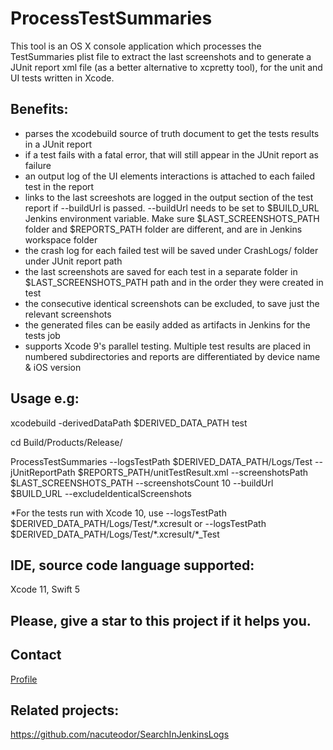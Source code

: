 # ProcessTestSummaries

This tool is an OS X console application which processes the TestSummaries plist file to extract the last screenshots and to generate a JUnit report xml file (as a better alternative to xcpretty tool), for the unit and UI tests written in Xcode.

## Benefits:
- parses the xcodebuild source of truth document to get the tests results in a JUnit report
- if a test fails with a fatal error, that will still appear in the JUnit report as failure
- an output log of the UI elements interactions is attached to each failed test in the report
- links to the last screeshots are logged in the output section of the test report if --buildUrl is passed. --buildUrl needs to be set to $BUILD_URL Jenkins environment variable. Make sure $LAST_SCREENSHOTS_PATH folder and $REPORTS_PATH folder are different, and are in Jenkins workspace folder
- the crash log for each failed test will be saved under CrashLogs/ folder under JUnit report path
- the last screenshots are saved for each test in a separate folder in $LAST_SCREENSHOTS_PATH path and in the order they were created in test
- the consecutive identical screenshots can be excluded, to save just the relevant screenshots
- the generated files can be easily added as artifacts in Jenkins for the tests job
- supports Xcode 9's parallel testing. Multiple test results are placed in numbered subdirectories and reports are differentiated by device name & iOS version

## Usage e.g:
xcodebuild -derivedDataPath $DERIVED_DATA_PATH test

cd Build/Products/Release/

ProcessTestSummaries --logsTestPath $DERIVED_DATA_PATH/Logs/Test --jUnitReportPath $REPORTS_PATH/unitTestResult.xml --screenshotsPath $LAST_SCREENSHOTS_PATH --screenshotsCount 10 --buildUrl $BUILD_URL --excludeIdenticalScreenshots

*For the tests run with Xcode 10, use --logsTestPath $DERIVED_DATA_PATH/Logs/Test/\*.xcresult or --logsTestPath $DERIVED_DATA_PATH/Logs/Test/\*.xcresult/\*_Test

## IDE, source code language supported:
Xcode 11, Swift 5

## Please, give a star to this project if it helps you.

## Contact
[Profile](http://nacuteodor.wix.com/profile)

## Related projects:
https://github.com/nacuteodor/SearchInJenkinsLogs
